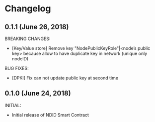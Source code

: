 # Changelog

## 0.1.1 (June 26, 2018)

BREAKING CHANGES:
- [Key/Value store] Remove key "NodePublicKeyRole"|<node’s public key> because allow to have duplicate key in network (unique only nodeID)

BUG FIXES:
- [DPKI] Fix can not update public key at second time

## 0.1.0 (June 24, 2018)

INITIAL:
- Initial release of NDID Smart Contract